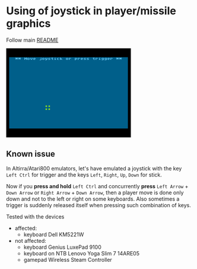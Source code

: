 # Using of joystick in player/missile graphics

Follow main [README](../README.md)

![P/M Graphics](./pm_graphics.gif)

## Known issue

In Altirra/Atari800 emulators, let's have emulated a joystick with the key `Left Ctrl` for trigger and the keys `Left`, `Right`, `Up`, `Down` for stick.

Now if you **press and hold** `Left Ctrl` and concurrently **press** `Left Arrow` + `Down Arrow` or `Right Arrow` + `Down Arrow`, then a player move is done only down and not to the left or right on some keyboards. Also sometimes a trigger is suddenly released itself when pressing such combination of keys.

Tested with the devices

* affected:
  * keyboard Dell KM5221W
* not affected:
  * keyboard Genius LuxePad 9100
  * keyboard on NTB Lenovo Yoga Slim 7 14ARE05
  * gamepad Wireless Steam Controller
